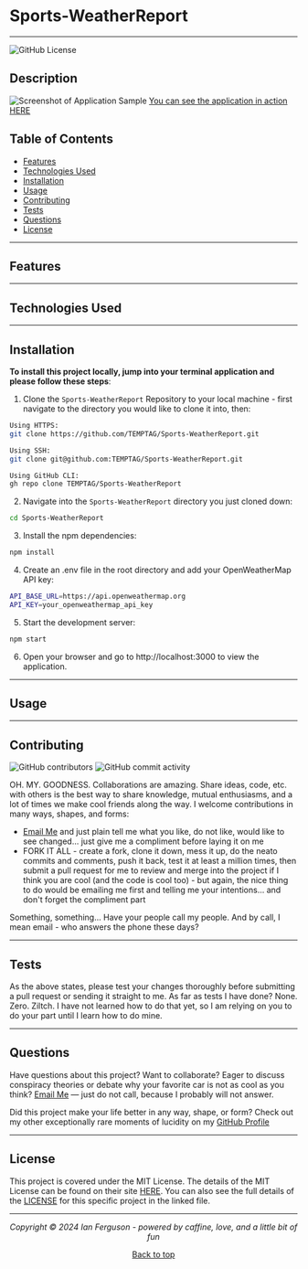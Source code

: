 ## <a name="top"></a>

# Sports-WeatherReport

---

![GitHub License](https://img.shields.io/github/license/TEMPTAG/5Day-WeatherReport?label=License)

## Description

![Screenshot of Application Sample]()
[You can see the application in action HERE]()

## Table of Contents

- [Features](#features)
- [Technologies Used](#technologies-used)
- [Installation](#installation)
- [Usage](#usage)
- [Contributing](#contributing)
- [Tests](#tests)
- [Questions](#questions)
- [License](#license)

---

## Features

---

## Technologies Used

---

## Installation

**To install this project locally, jump into your terminal application and please follow these steps**:

1. Clone the `Sports-WeatherReport` Repository to your local machine - first navigate to the directory you would like to clone it into, then:

```bash
Using HTTPS:
git clone https://github.com/TEMPTAG/Sports-WeatherReport.git

Using SSH:
git clone git@github.com:TEMPTAG/Sports-WeatherReport.git

Using GitHub CLI:
gh repo clone TEMPTAG/Sports-WeatherReport
```

2. Navigate into the `Sports-WeatherReport` directory you just cloned down:

```bash
cd Sports-WeatherReport
```

3. Install the npm dependencies:

```bash
npm install
```

4. Create an .env file in the root directory and add your OpenWeatherMap API key:

```bash
API_BASE_URL=https://api.openweathermap.org
API_KEY=your_openweathermap_api_key
```

5. Start the development server:

```bash
npm start
```

6. Open your browser and go to http://localhost:3000 to view the application.

---

## Usage

---

## Contributing

![GitHub contributors](https://img.shields.io/github/contributors/TEMPTAG/Sports-WeatherReport?color=green) ![GitHub commit activity](https://img.shields.io/github/commit-activity/t/TEMPTAG/Sports-WeatherReport)

OH. MY. GOODNESS. Collaborations are amazing. Share ideas, code, etc. with others is the best way to share knowledge, mutual enthusiasms, and a lot of times we make cool friends along the way. I welcome contributions in many ways, shapes, and forms:

- [Email Me](mailto:iansterlingferguson@gmail.com) and just plain tell me what you like, do not like, would like to see changed... just give me a compliment before laying it on me
- FORK IT ALL - create a fork, clone it down, mess it up, do the neato commits and comments, push it back, test it at least a million times, then submit a pull request for me to review and merge into the project if I think you are cool (and the code is cool too) - but again, the nice thing to do would be emailing me first and telling me your intentions... and don't forget the compliment part

Something, something... Have your people call my people. And by call, I mean email - who answers the phone these days?

---

## Tests

As the above states, please test your changes thoroughly before submitting a pull request or sending it straight to me. As far as tests I have done? None. Zero. Ziltch. I have not learned how to do that yet, so I am relying on you to do your part until I learn how to do mine.

---

## Questions

Have questions about this project? Want to collaborate? Eager to discuss conspiracy theories or debate why your favorite car is not as cool as you think? [Email Me](mailto:iansterlingferguson@gmail.com) — just do not call, because I probably will not answer.

Did this project make your life better in any way, shape, or form? Check out my other exceptionally rare moments of lucidity on my [GitHub Profile](https://github.com/TEMPTAG)

---

## License

This project is covered under the MIT License. The details of the MIT License can be found on their site [HERE](https://opensource.org/licenses/MIT). You can also see the full details of the [LICENSE](./LICENSE) for this specific project in the linked file.

---

<div align="center">
<em>Copyright © 2024 Ian Ferguson - powered by caffine, love, and a little bit of fun</em>

[Back to top](#top)

</div>

